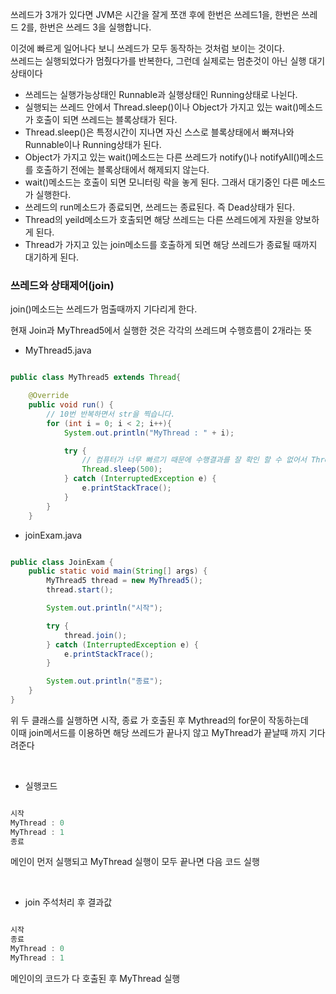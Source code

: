 쓰레드가 3개가 있다면 JVM은 시간을 잘게 쪼갠 후에 한번은 쓰레드1을, 한번은 쓰레드 2를, 한번은 쓰레드 3을 실행합니다. 

이것에 빠르게 일어나다 보니 쓰레드가 모두 동작하는 것처럼 보이는 것이다. <br/>
쓰레드는 실행되었다가 멈췄다가를 반복한다, 그런데 실제로는 멈춘것이 아닌 실행 대기상태이다

* 쓰레드는 실행가능상태인 Runnable과 실행상태인 Running상태로 나뉜다.
* 실행되는 쓰레드 안에서 Thread.sleep()이나 Object가 가지고 있는 wait()메소드가 호출이 되면 쓰레드는 블록상태가 된다.
* Thread.sleep()은 특정시간이 지나면 자신 스스로 블록상태에서 빠져나와 Runnable이나 Running상태가 된다.
* Object가 가지고 있는 wait()메소드는 다른 쓰레드가 notify()나 notifyAll()메소드를 호출하기 전에는 블록상태에서 해제되지 않는다.
* wait()메소드는 호출이 되면 모니터링 락을 놓게 된다. 그래서 대기중인 다른 메소드가 실행한다.
* 쓰레드의 run메소드가 종료되면, 쓰레드는 종료된다. 즉 Dead상태가 된다.
* Thread의 yeild메소드가 호출되면 해당 쓰레드는 다른 쓰레드에게 자원을 양보하게 된다.
* Thread가 가지고 있는 join메소드를 호출하게 되면 해당 쓰레드가 종료될 때까지 대기하게 된다.

### 쓰레드와 상태제어(join)

join()메소드는 쓰레드가 멈출때까지 기다리게 한다.

현재 Join과 MyThread5에서 실행한 것은 각각의 쓰레드며 수행흐름이 2개라는 뜻


* MyThread5.java

```java

public class MyThread5 extends Thread{

    @Override
    public void run() {
        // 10번 반복하면서 str을 찍습니다.
        for (int i = 0; i < 2; i++){
            System.out.println("MyThread : " + i);

            try {
                // 컴퓨터가 너무 빠르기 때문에 수행결과를 잘 확인 할 수 없어서 Thread.sleep() 메서드를 이용해서 천천히 출력
                Thread.sleep(500);
            } catch (InterruptedException e) {
                e.printStackTrace();
            }
        }
    }

```

* joinExam.java

```java

public class JoinExam {
    public static void main(String[] args) {
        MyThread5 thread = new MyThread5();
        thread.start();

        System.out.println("시작");

        try {
            thread.join();
        } catch (InterruptedException e) {
            e.printStackTrace();
        }

        System.out.println("종료");
    }
}

```

위 두 클래스를 실행하면 시작, 종료 가 호출된 후 Mythread의 for문이 작동하는데 <br/>
이때 join메서드를 이용하면 해당 쓰레드가 끝나지 않고 MyThread가 끝날때 까지 기다려준다

<br/>

* 실행코드

```java

시작
MyThread : 0
MyThread : 1
종료

```

메인이 먼저 실행되고 MyThread 실행이 모두 끝나면 다음 코드 실행

<br/>

* join 주석처리 후 결과값

```java

시작
종료
MyThread : 0
MyThread : 1

```

메인이의 코드가 다 호출된 후 MyThread 실행
